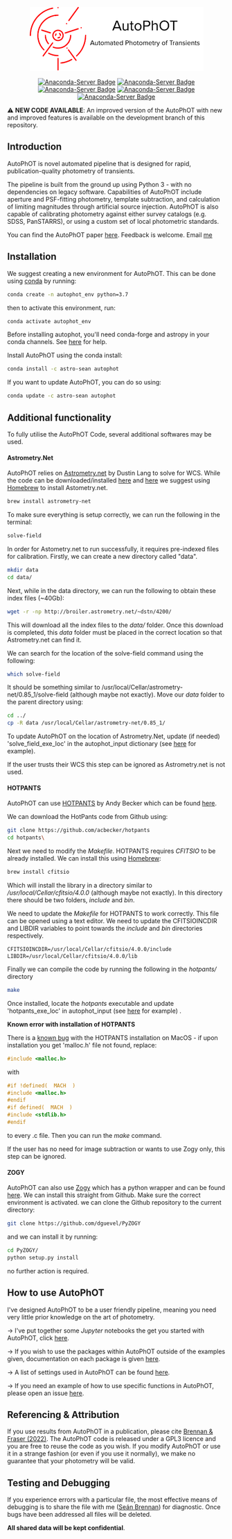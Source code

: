 <p align="center">
  <img src=https://github.com/Astro-Sean/autophot/blob/master/logo.png>
</p>
<div align="center">

[![Anaconda-Server Badge](https://anaconda.org/astro-sean/autophot/badges/version.svg)](https://anaconda.org/astro-sean/autophot) [![Anaconda-Server Badge](https://anaconda.org/astro-sean/autophot/badges/latest_release_date.svg)](https://anaconda.org/astro-sean/autophot) [![Anaconda-Server Badge](https://anaconda.org/astro-sean/autophot/badges/license.svg)](https://anaconda.org/astro-sean/autophot) [![Anaconda-Server Badge](https://anaconda.org/astro-sean/autophot/badges/downloads.svg)](https://anaconda.org/astro-sean/AutoPhOT ) [![Anaconda-Server Badge](https://anaconda.org/astro-sean/autophot/badges/installer/conda.svg)](https://conda.anaconda.org/astro-sean)

</div>

:warning: **NEW CODE AVAILABLE**: An improved version of the AutoPhOT with new and improved features is available on the development branch of this repository.


## Introduction


AutoPhOT is novel automated pipeline that is designed for rapid, publication-quality photometry of transients.

The pipeline is built from the ground up using Python 3 - with no dependencies on legacy software. Capabilities of AutoPhOT include aperture and PSF-fitting photometry, template subtraction, and calculation of limiting magnitudes through artificial source injection. AutoPhOT is also capable of calibrating photometry against either survey catalogs (e.g. SDSS, PanSTARRS), or using a custom set of local photometric standards.

You can find the AutoPhOT paper [here](https://arxiv.org/abs/2201.02635). Feedback is welcome. Email [me](mailto:sean.brennan@astro.su.se?subject=AutoPhOT)



## Installation

We suggest creating a new environment for AutoPhOT. This can be done using [conda](https://docs.conda.io/en/latest/) by running:

```bash
conda create -n autophot_env python=3.7
```
then to activate this environment, run:

```bash
conda activate autophot_env
```

Before installing autophot, you'll need conda-forge and astropy in your conda channels. See [here](https://github.com/Astro-Sean/autophot/issues/1) for help.

Install AutoPhOT using the conda install:

```bash
conda install -c astro-sean autophot
```

If you want to update AutoPhOT, you can do so using:

```bash
conda update -c astro-sean autophot
```
## Additional functionality

To fully utilise the AutoPhOT Code, several additional softwares may be used.

<h4>Astrometry.Net</h4>

AutoPhOT relies on [Astrometry.net](https://arxiv.org/abs/0910.2233) by Dustin Lang to solve for WCS. While the code can be downloaded/installed [here](http://astrometry.net/doc/readme.html) and [here](http://astrometry.net/doc/build.html#build.) we suggest using [Homebrew](https://brew.sh/) to install Astometry.net.

```bash
brew install astrometry-net
```

To make sure everything is setup correctly, we can run the following in the terminal:

```bash
solve-field
```

In order for Astometry.net to run successfully, it requires pre-indexed files for calibration. Firstly, we can create a new directory called "data".

```bash
mkdir data
cd data/
```

Next, while in the data directory, we can run the following to obtain these index files (~40Gb):

```bash
wget -r -np http://broiler.astrometry.net/~dstn/4200/
```

This will download all the index files to the *data/* folder. Once this download is completed, this *data* folder must be placed in the correct location so that Astrometry.net can find it.

We can search for the location of the solve-field command using the following:

```bash
which solve-field
```

It should be something similar to /usr/local/Cellar/astrometry-net/0.85_1/solve-field (although maybe not exactly). Move our *data* folder to the parent directory using:

```bash
cd ../
cp -R data /usr/local/Cellar/astrometry-net/0.85_1/
```

To update AutoPhOT on the location of Astrometry.Net,  update (if needed) 'solve_field_exe_loc' in the autophot_input dictionary (see [here](https://github.com/Astro-Sean/autophot/blob/master/autophot_example.ipynb) for example).

If the user trusts their WCS this step can be ignored as Astrometry.net is not used.

<h4>HOTPANTS</h4>

AutoPhOT can use [HOTPANTS](http://www.ascl.net/1504.004) by Andy Becker which can be found [here](https://github.com/acbecker/hotpants).

We can download the HotPants code from Github using:

```bash
git clone https://github.com/acbecker/hotpants
cd hotpants\
```
Next we need to modify the *Makefile*. HOTPANTS requires *CFITSIO* to be already installed. We can install this using [Homebrew](https://formulae.brew.sh/formula/cfitsio):

 ```bash
brew install cfitsio
 ```

Which will install the library in a directory similar to */usr/local/Cellar/cfitsio/4.0.0* (although maybe not exactly). In this directory there should be two folders, *include* and *bin*.

We need to update the *Makefile* for HOTPANTS to work correctly. This file can be opened using a text editor. We need to update the CFITSIOINCDIR and LIBDIR variables to point towards the *include* and *bin* directories respectively.

```
CFITSIOINCDIR=/usr/local/Cellar/cfitsio/4.0.0/include
LIBDIR=/usr/local/Cellar/cfitsio/4.0.0/lib
```

Finally we can compile the code by running the following in the *hotpants/* directory

```bash
make
```


Once installed, locate the *hotpants* executable and update 'hotpants_exe_loc' in autophot_input (see [here](https://github.com/Astro-Sean/autophot/blob/master/autophot_example.ipynb) for example) .

**Known error with installation of HOTPANTS**

There is a [known bug](https://github.com/acbecker/hotpants/issues/4) with the HOTPANTS installation on MacOS - if upon installation you get 'malloc.h' file not found, replace:

```c
#include <malloc.h>
```
with
 ```c
 #if !defined(  MACH  )
 #include <malloc.h>
 #endif
 #if defined(  MACH  )
 #include <stdlib.h>
 #endif
```
to every .c file. Then you can run the *make* command.

If the user has no need for image subtraction or wants to use Zogy only, this step can be ignored.

<h4>ZOGY</h4>

AutoPhOT can also use [Zogy](https://arxiv.org/abs/1601.02655) which has a python wrapper and can be found [here](https://github.com/dguevel/PyZOGY). We can install this straight from Github. Make sure the correct environment is activated. we can clone the Github repository to the current directory:

```bash
git clone https://github.com/dguevel/PyZOGY
```

and we can install it by running:
```bash
cd PyZOGY/
python setup.py install
```

no further action is required.


## How to use AutoPhOT

I've designed AutoPhOT to be a user friendly pipeline, meaning you need very little prior knowledge on the art of photometry.

&#8594; I've put together some *Jupyter* notebooks the get you started with AutoPhOT, click [here](https://github.com/Astro-Sean/autophot/tree/master/example_notebooks).

&#8594; If you wish to use the packages within AutoPhOT outside of the examples given, documentation on each package is given [here](https://autophot.readthedocs.io/en/latest/).

&#8594; A list of settings used in AutoPhOT can be found [here](https://autophot.readthedocs.io/en/latest/instructions.html).

&#8594; If you need an example of how to use specific functions in AutoPhOT, please open an issue [here](https://github.com/Astro-Sean/autophot/issues).

## Referencing & Attribution

If you use results from AutoPhOT in a publication, please cite [Brennan & Fraser (2022)](https://arxiv.org/abs/2201.02635). The AutoPhOT code is released under a GPL3 licence and you are free to reuse the code as you wish. If you modify AutoPhOT or use it in a strange fashion (or even if you use it normally), we make no guarantee that your photometry will be valid.

## Testing and Debugging

If you experience errors with a particular file, the most effective means of debugging is to share the file with me ([Seán Brennan](mailto:sean.brennan2@ucdconnect.ie?subject=AutoPhOT)) for diagnostic. Once bugs have been addressed all files will be deleted.

**All shared data will be kept confidential**.
